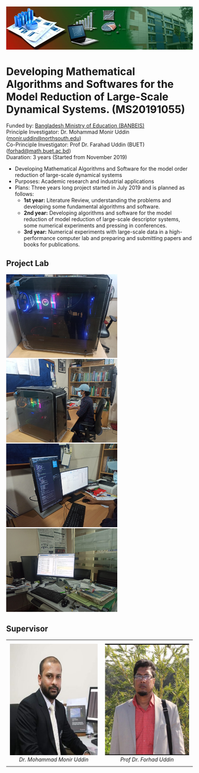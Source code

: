 ![Image 1](https://github.com/uddinmonir/BANBEIS_PROJECT/blob/main/pic/Banner_2-1-pmyoyhkz90l427foormznbvxuvr54ur77azh04cuc8.jpg)
# Developing Mathematical Algorithms and Softwares for the Model Reduction of Large-Scale Dynamical Systems. (MS20191055) 
Funded by: <a href="http://www.banbeis.gov.bd/">Bangladesh Ministry of Education (BANBEIS)</a> </br>
Principle Investigator: Dr. Mohammad Monir Uddin (monir.uddin@northsouth.edu)</br>
Co-Principle Investigator: Prof Dr. Farahad Uddin (BUET) (forhad@math.buet.ac.bd)</br>
Duaration: 3 years (Started from November 2019)</br>

<ul>
  <li>Developing Mathematical Algorithms and Software for the
model order reduction of large-scale dynamical systems</li>
  <li>Purposes: Academic research and industrial applications</li>
  <li>
    Plans: Three years long project started in July 2019 and is
planned as follows:
    <ul>
      <li><b>1st year:</b> Literature Review, understanding the problems
and developing some fundamental algorithms and software.</li>
      <li><b>2nd year:</b> Developing algorithms and software for the
model reduction of model reduction of large-scale descriptor
systems, some numerical experiments and pressing in
conferences.</li>
      <li><b>3rd year:</b> Numerical experiments with large-scale data in a
high-performance computer lab and preparing and
submitting papers and books for publications.
</li>
    </ul>
  </li>
</ul>

## Project Lab
<p float="left">
  <img src="https://github.com/uddinmonir/BANBEIS_PROJECT/blob/main/pic/IMG_20211127_131005-scaled.jpg" width="300"/> 
  <img src="https://github.com/uddinmonir/BANBEIS_PROJECT/blob/main/pic/IMG_20211127_142616-scaled.jpg" width="300"/>
  <img src="https://github.com/uddinmonir/BANBEIS_PROJECT/blob/main/pic/IMG_20211127_142633-scaled.jpg" width="300"/>
  <img src="https://github.com/uddinmonir/BANBEIS_PROJECT/blob/main/pic/IMG_20211127_142755-scaled.jpg" width="300"/>
</p>

## Supervisor
<table style="border-collapse: collapse;">
  <tr>
    <td style="text-align: center; padding: 10px;">
      <img src="https://github.com/uddinmonir/BANBEIS_PROJECT/blob/main/pic/monir-298x300.jpg" alt="Image 1" width="300" height="300">
      <br>
      <span style="font-style: italic; font-size: 14px;">Dr. Mohammad Monir Uddin</span>
    </td>
    <td style="text-align: center; padding: 10px;">
      <img src="https://github.com/uddinmonir/BANBEIS_PROJECT/blob/main/pic/received_1059719594818245.jpeg" alt="Image 2" width="300" height="300">
      <br>
      <span style="font-style: italic; font-size: 14px;">Prof Dr. Forhad Uddin</span>
    </td>
  </tr>
</table>




